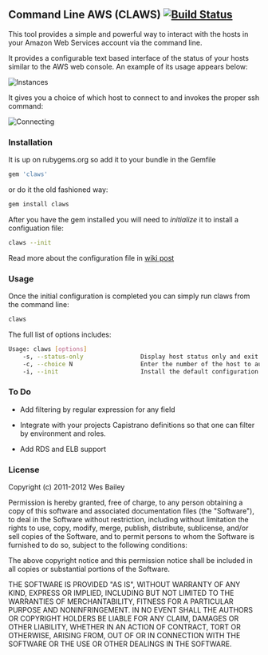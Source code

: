 ## Command Line AWS (CLAWS) [![Build Status](https://secure.travis-ci.org/wbailey/claws.png?branch=master)](http://travis-ci.org/wbailey/claws) 

This tool provides a simple and powerful way to interact with the hosts in your Amazon Web Services
account via the command line.

It provides a configurable text based interface of the status of your hosts similar to the AWS web
console.  An example of its usage appears below:

![Instances](http://i.imgur.com/VEC8V.png)

It gives you a choice of which host to connect to and invokes the proper ssh command:

![Connecting](http://i.imgur.com/b6ieS.png)

### Installation

It is up on rubygems.org so add it to your bundle in the Gemfile

```bash
gem 'claws'
```

or do it the old fashioned way:

```bash
gem install claws
```

After you have the gem installed you will need to _initialize_ it to install a configuation file:

```bash
claws --init
```

Read more about the configuration file in [wiki post](https://github.com/wbailey/claws/wiki/Configuration-file)

### Usage

Once the initial configuration is completed you can simply run claws from the command line:

```bash
claws
```

The full list of options includes:

```bash
Usage: claws [options]
    -s, --status-only                Display host status only and exit
    -c, --choice N                   Enter the number of the host to automatically connect to
    -i, --init                       Install the default configuration file for the application
```

### To Do

* Add filtering by regular expression for any field

* Integrate with your projects Capistrano definitions so that one can filter by environment and
  roles.

* Add RDS and ELB support

### License

Copyright (c) 2011-2012 Wes Bailey

Permission is hereby granted, free of charge, to any person obtaining a copy of this software and
associated documentation files (the "Software"), to deal in the Software without restriction,
including without limitation the rights to use, copy, modify, merge, publish, distribute,
sublicense, and/or sell copies of the Software, and to permit persons to whom the Software is
furnished to do so, subject to the following conditions:

The above copyright notice and this permission notice shall be included in all copies or substantial
portions of the Software.

THE SOFTWARE IS PROVIDED "AS IS", WITHOUT WARRANTY OF ANY KIND, EXPRESS OR IMPLIED, INCLUDING BUT
NOT LIMITED TO THE WARRANTIES OF MERCHANTABILITY, FITNESS FOR A PARTICULAR PURPOSE AND
NONINFRINGEMENT. IN NO EVENT SHALL THE AUTHORS OR COPYRIGHT HOLDERS BE LIABLE FOR ANY CLAIM, DAMAGES
OR OTHER LIABILITY, WHETHER IN AN ACTION OF CONTRACT, TORT OR OTHERWISE, ARISING FROM, OUT OF OR IN
CONNECTION WITH THE SOFTWARE OR THE USE OR OTHER DEALINGS IN THE SOFTWARE.
